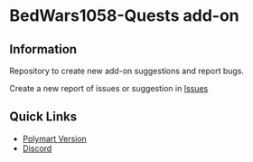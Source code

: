 # BedWars1058-Quests add-on
## Information

Repository to create new add-on suggestions and report bugs.

Create a new report of issues or suggestion in [Issues][issues]

[issues]: https://github.com/reussy/BW1058-Quests/issues

## Quick Links
 
- [Polymart Version][polymart]
- [Discord][discord]

[polymart]: https://polymart.org/resource/quests-bedwars1058-add-on.1802

[discord]: https://discord.gg/nx7E9vecWp
